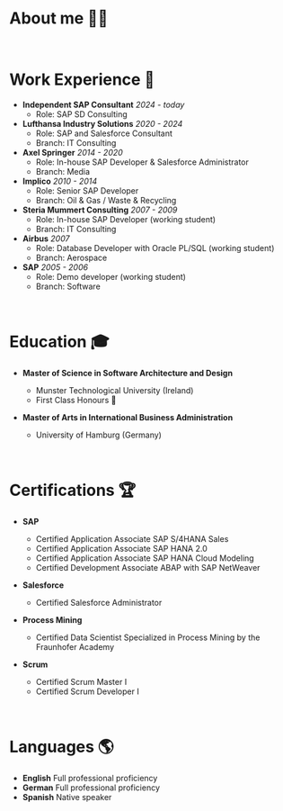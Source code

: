 # About me :technologist:

&nbsp;
&nbsp;
# Work Experience :necktie:
- **Independent SAP Consultant** *2024 - today*
  - Role: SAP SD Consulting
- **Lufthansa Industry Solutions** *2020 - 2024*
  - Role: SAP and Salesforce Consultant
  - Branch: IT Consulting
- **Axel Springer** *2014 - 2020*
  - Role: In-house SAP Developer & Salesforce Administrator
  - Branch: Media
- **Implico** *2010 - 2014*
  - Role: Senior SAP Developer
  - Branch: Oil & Gas / Waste & Recycling
- **Steria Mummert Consulting** *2007 - 2009*
  - Role: In-house SAP Developer (working student)
  - Branch: IT Consulting
- **Airbus** *2007*
  - Role: Database Developer with Oracle PL/SQL (working student)
  - Branch: Aerospace
- **SAP** *2005 - 2006*
  - Role: Demo developer (working student)
  - Branch: Software

&nbsp;
&nbsp;
# Education :mortar_board:
- **Master of Science in Software Architecture and Design**
  - Munster Technological University (Ireland)
  - First Class Honours :1st_place_medal:

- **Master of Arts in International Business Administration**
  - University of Hamburg (Germany)


&nbsp;
&nbsp;
# Certifications :trophy:
- **SAP**
  - Certified Application Associate SAP S/4HANA Sales
  - Certified Application Associate SAP HANA 2.0
  - Certified Application Associate SAP HANA Cloud Modeling
  - Certified Development Associate ABAP with SAP NetWeaver
  
- **Salesforce**
  - Certified Salesforce Administrator
  
- **Process Mining**
  - Certified Data Scientist Specialized in Process Mining by the Fraunhofer Academy
  
- **Scrum**
  - Certified Scrum Master I
  - Certified Scrum Developer I

&nbsp;
&nbsp;
# Languages  :earth_americas:
- **English** Full professional proficiency
- **German**  Full professional proficiency
- **Spanish** Native speaker

